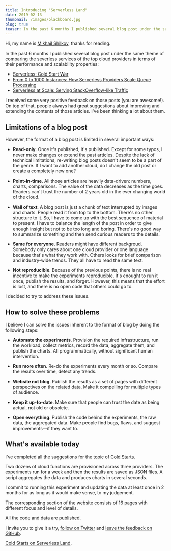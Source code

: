 ```yaml
---
title: Introducing "Serverless Land"
date: 2019-02-13
thumbnail: /images/blackboard.jpg
blog: true
teaser: In the past 6 months I published several blog post under the same theme of comparing the severless services of the top cloud providers in terms of their performance and scalability properties. I received some very positive feedback on those posts (you are awesome!).
---
```


Hi, my name is [Mikhail Shilkov](https://mikhail.io), thanks for reading. 

In the past 6 months I published several blog post under the same theme of comparing the severless services of the top cloud providers in terms of their performance and scalability properties:

- [Serverless: Cold Start War](https://mikhail.io/2018/08/serverless-cold-start-war/)
- [From 0 to 1000 Instances: How Serverless Providers Scale Queue Processing](https://mikhail.io/2018/11/from-0-to-1000-instances-how-serverless-providers-scale-queue-processing/)
- [Serverless at Scale: Serving StackOverflow-like Traffic](https://mikhail.io/2019/serverless-at-scale-serving-stackoverflow-like-traffic/)

I received some very positive feedback on those posts (you are awesome!). On top of that, people always had great suggestions about improving and extending the contents of those articles. I've been thinking a lot about them.

## Limitations of a blog post

However, the format of a blog post is limited in several important ways:

- **Read-only**. Once it's published, it's published. Except for some typos, I never make changes or extend the past articles. Despite the lack of technical limitations, re-writing blog posts doesn't seem to be a part of the genre. If I want to add another cloud, do I change the old post or create a completely new one?

- **Point-in-time**. All those articles are heavily data-driven: numbers, charts, comparisons. The value of the data decreases as the time goes. Readers can't trust the number of 2 years old in the ever changing world of the cloud.

- **Wall of text**. A blog post is just a chunk of text interrupted by images and charts. People read it from top to the bottom. There's no other structure to it. So, I have to come up with the best sequence of material to present. I have to balance the length of the post in order to give enough insight but not to be too long and boring. There's no good way to summarize something and then send curious readers to the details.

- **Same for everyone**. Readers might have different backgroud. Somebody only cares about one cloud provider or one language because that's what they work with. Others looks for brief comparison and industry-wide trends. They all have to read the same text.

- **Not reproducible**. Because of the previous points, there is no real incentive to make the experiments reproducible. It's enought to run it once, publish the results, and forget. However, this means that the effort is lost, and there is no open code that others could go to.

I decided to try to address these issues.

## How to solve these problems

I believe I can solve the issues inherent to the format of blog by doing the following steps:

- **Automate the experiments**. Provision the required infrastructure, run the workload, collect metrics, record the data, aggregate them, and publish the charts. All programmatically, without significant human intervention.

- **Run more often**. Re-do the experiments every month or so. Compare the results over time, detect any trends.

- **Website not blog**. Publish the results as a set of pages with different perspectives on the related data. Make it compelling for multiple types of audience.

- **Keep it up-to-date**. Make sure that people can trust the date as being actual, not old or obsolete.

- **Open everything**. Publish the code behind the experiments, the raw data, the aggregated data. Make people find bugs, flaws, and suggest improvements&mdash;if they want to.

## What's available today

I've completed all the suggestions for the topic of [Cold Starts](/coldstarts/). 

Two dozens of cloud functions are provisioned across three providers. The experiments run for a week and then the results are saved as JSON files. A script aggregates the data and produces charts in several seconds.

I commit to running this experiment and updating the data at least once in 2 months for as long as it would make sense, to my judgement.

The corresponding section of the website consists of 16 pages with different focus and level of details.

All the code and data are [published](/about/open/).

I invite you to give it a try, [follow on Twitter](https://www.twitter.com/serverlessland) and [leave the feedback on GitHub](TODO).

[Cold Starts on Serverless Land](/coldstarts/).